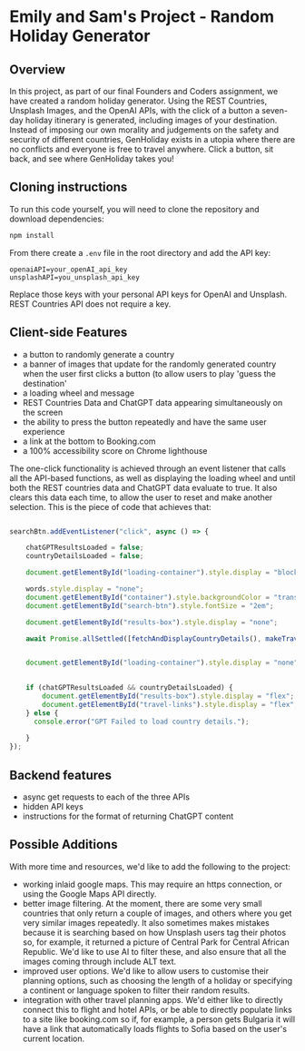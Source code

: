 # Emily and Sam's Project - Random Holiday Generator

## Overview

In this project, as part of our final Founders and Coders assignment, we have created a random holiday generator. Using the REST Countries, Unsplash Images, and the OpenAI APIs, with the click of a button a seven-day holiday itinerary is generated, including images of your destination. Instead of imposing our own morality and judgements on the safety and security of different countries, GenHoliday exists in a utopia where there are no conflicts and everyone is free to travel anywhere. Click a button, sit back, and see where GenHoliday takes you!

## Cloning instructions

To run this code yourself, you will need to clone the repository and download dependencies:

```bash
npm install
```

From there create a `.env` file in the root directory and add the API key:

```env
openaiAPI=your_openAI_api_key
unsplashAPI=you_unsplash_api_key
```

Replace those keys with your personal API keys for OpenAI and Unsplash. REST Countries API does not require a key.


## Client-side Features

- a button to randomly generate a country
- a banner of images that update for the randomly generated country when the user first clicks a button (to allow users to play 'guess the destination'
- a loading wheel and message
- REST Countries Data and ChatGPT data appearing simultaneously on the screen
- the ability to press the button repeatedly and have the same user experience
- a link at the bottom to Booking.com
- a 100% accessibility score on Chrome lighthouse

The one-click functionality is achieved through an event listener that calls all the API-based functions, as well as displaying the loading wheel and until both the REST countries data and ChatGPT data evaluate to true. It also clears this data each time, to allow the user to reset and make another selection. This is the piece of code that achieves that:

```js client

searchBtn.addEventListener("click", async () => {

    chatGPTResultsLoaded = false;
    countryDetailsLoaded = false;

    document.getElementById("loading-container").style.display = "block";

    words.style.display = "none";
    document.getElementById("container").style.backgroundColor = "transparent";
    document.getElementById("search-btn").style.fontSize = "2em";

    document.getElementById("results-box").style.display = "none";

    await Promise.allSettled([fetchAndDisplayCountryDetails(), makeTravelPlan(), updateBannerImages()]);


    document.getElementById("loading-container").style.display = "none";

 
    if (chatGPTResultsLoaded && countryDetailsLoaded) {
        document.getElementById("results-box").style.display = "flex";
        document.getElementById("travel-links").style.display = "flex";
    } else {
      console.error("GPT Failed to load country details.");
        
    }
});
```

## Backend features

- async get requests to each of the three APIs
- hidden API keys
- instructions for the format of returning ChatGPT content

## Possible Additions

With more time and resources, we'd like to add the following to the project:

- working inlaid google maps. This may require an https connection, or using the Google Maps API directly.
- better image filtering. At the moment, there are some very small countries that only return a couple of images, and others where you get very similar images repeatedly. It also sometimes makes mistakes because it is searching based on how Unsplash users tag their photos so, for example, it returned a picture of Central Park for Central African Republic. We'd like to use AI to filter these, and also ensure that all the images coming through include ALT text.
- improved user options. We'd like to allow users to customise their planning options, such as choosing the length of a holiday or specifying a continent or language spoken to filter their random results.
- integration with other travel planning apps. We'd either like to directly connect this to flight and hotel APIs, or be able to directly populate links to a site like booking.com so if, for example, a person gets Bulgaria it will have a link that automatically loads flights to Sofia based on the user's current location. 

